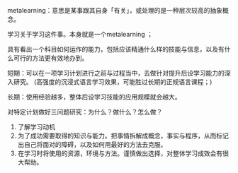 metalearning：意思是某事跟其自身「有关」，或处理的是一种层次较高的抽象概念。

学习关于学习这件事。本身就是一个metalearning ；

具有看出一个科目如何运作的能力，包括应该精通什么样的技能与信息，以及有什么可行的方法更有效地办到。

短期：可以在一项学习计划进行之前与过程当中，去做针对提升后设学习能力的深入研究。
(高强度的沉浸式语言学习效果，可能胜过长期的正规语言课程；)

长期：使用经验越多，整体后设学习技能的应用规模就会越大。


对特定计划做好三问题研究：为什么？做什么？怎么做？
1. 了解学习动机
2. 为了成功需要取得的知识与能力。把事情拆解成概念，事实与程序，从而标记出自己将面对的障碍，以及如何用最好的方法去克服。
3. 在学习时将使用的资源，环境与方法。谨慎做出选择，对整体学习成效会有很大帮助。

